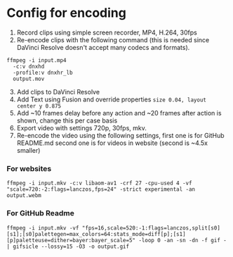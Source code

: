 # Config for encoding

1. Record clips using simple screen recorder, MP4, H.264, 30fps
2. Re-encode clips with the following command (this is needed since DaVinci
   Resolve doesn't accept many codecs and formats).

```shell
ffmpeg -i input.mp4 
  -c:v dnxhd 
  -profile:v dnxhr_lb 
  output.mov
```

3. Add clips to DaVinci Resolve
4. Add Text using Fusion and override properties
   ```size 0.04, layout center y 0.875```
5. Add ~10 frames delay before any action and ~20 frames after action is shown,
   change this per case basis
6. Export video with settings 720p, 30fps, mkv.
7. Re-encode the video using the following settings, first one is for GitHub
   README.md second one is for videos in website (second is ~4.5x smaller)

### For websites

```shell
ffmpeg -i input.mkv -c:v libaom-av1 -crf 27 -cpu-used 4 -vf "scale=720:-2:flags=lanczos,fps=24" -strict experimental -an output.webm
````

### For GitHub Readme

```shell
ffmpeg -i input.mkv -vf "fps=16,scale=520:-1:flags=lanczos,split[s0][s1];[s0]palettegen=max_colors=64:stats_mode=diff[p];[s1][p]paletteuse=dither=bayer:bayer_scale=5" -loop 0 -an -sn -dn -f gif - | gifsicle --lossy=15 -O3 -o output.gif
```